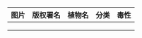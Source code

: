 | 图片 | 版权署名 | 植物名 | 分类 | 毒性 |
| ---- | -------- | ------ | ---- | ---- |
|      |          |        |      |      |
|      |          |        |      |      |
|      |          |        |      |      |


